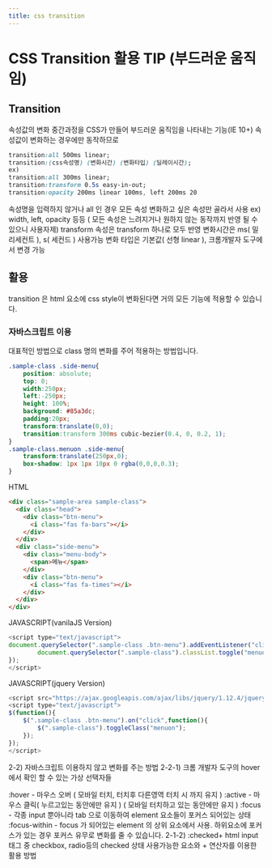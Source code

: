 ```yaml
---
title: css transition
---
```


# CSS Transition 활용 TIP (부드러운 움직임)


## Transition
속성값의 변화 중간과정을 CSS가 만들어 부드러운 움직임을 나타내는 기능(IE 10+)
속성값이 변화하는 경우에만 동작하므로

```css
transition:all 500ms linear;
transition:(css속성명) (변화시간) (변화타입) (딜레이시간);
ex)
transition:all 300ms linear;
transition:transform 0.5s easy-in-out;
transition:opacity 200ms linear 100ms, left 200ms 20
```

속성명을 입력하지 않거나 all 인 경우 모든 속성
변화하고 싶은 속성만 골라서 사용 ex) width, left, opacity 등등
( 모든 속성은 느려지거나 원하지 않는 동작까지 반영 될 수 있으니 사용자제)
transform 속성은 transform 하나로 모두 반영
변화시간은 ms( 밀리세컨트 ), s( 세컨드 ) 사용가능
변화 타입은 기본값( 선형 linear ), 크롬개발자 도구에서 변경 가능


## 활용
transition 은 html 요소에 css style이 변화된다면 거의 모든 기능에 적용할 수 있습니다.

### 자바스크립트 이용
대표적인 방법으로 class 명의 변화를 주어 적용하는 방법입니다.

```css
.sample-class .side-menu{
    position: absolute;
    top: 0;
    width:250px;
    left:-250px;
    height: 100%;
    background: #85a3dc;
    padding:20px;
    transform:translate(0,0);
    transition:transform 300ms cubic-bezier(0.4, 0, 0.2, 1);
}
.sample-class.menuon .side-menu{
    transform:translate(250px,0);
    box-shadow: 1px 1px 10px 0 rgba(0,0,0,0.3);
}
```

HTML
```html
<div class="sample-area sample-class">
  <div class="head">
    <div class="btn-menu">
      <i class="fas fa-bars"></i>
    </div>
  </div>
  <div class="side-menu">
    <div class="menu-body">
      <span>메뉴</span>
    </div>
    <div class="btn-menu">
      <i class="fas fa-times"></i>
    </div>
  </div>
</div>
```


JAVASCRIPT(vanilaJS Version)
```js
<script type="text/javascript">
document.querySelector(".sample-class .btn-menu").addEventListener("click",function(e){
        document.querySelector(".sample-class").classList.toggle("menuon");
});
</script>
```

JAVASCRIPT(jquery Version)
```js
<script src="https://ajax.googleapis.com/ajax/libs/jquery/1.12.4/jquery.min.js"></script>
<script type="text/javascript">
$(function(){
    $(".sample-class .btn-menu").on("click",function(){
        $(".sample-class").toggleClass("menuon");
    });
});
</script>
```


2-2) 자바스크립트 이용하지 않고 변화를 주는 방법
2-2-1) 크롬 개발자 도구의 hover에서 확인 할 수 있는 가상 선택자들

:hover - 마우스 오버 ( 모바일 터치, 터치후 다른영역 터치 시 까지 유지 )
:active - 마우스 클릭( 누르고있는 동안에만 유지 )
( 모바일 터치하고 있는 동안에만 유지 )
:focus - 각종 input 뿐아니라 tab 으로 이동하여 element 요소들이 포커스 되어있는 상태
:focus-within - focus 가 되어있는 element 의 상위 요소에서 사용. 하위요소에 포커스가 있는 경우 포커스 유무로 변화를 줄 수 있습니다.
2-1-2) :checked+ html input 태그 중 checkbox, radio등의 checked 상태 사용가능한 요소와 + 연산자를 이용한 활용 방법
